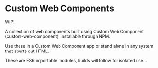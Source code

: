 Custom Web Components
=====================

WIP!

A collection of web components built using Custom Web Component (custom-web-component), installable through NPM.

Use these in a Custom Web Component app or stand alone in any system that spurts out HTML.

These are ES6 importable modules, builds will follow for isolated use...